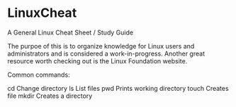 # LinuxCheat
A General Linux Cheat Sheet / Study Guide

The purpoe of this is to organize knowledge for Linux users and administrators and is considered a work-in-progress. Another great
resource worth checking out is the Linux Foundation website.

Common commands:

cd Change directory
ls List files
pwd Prints working directory
touch Creates file
mkdir Creates a directory
